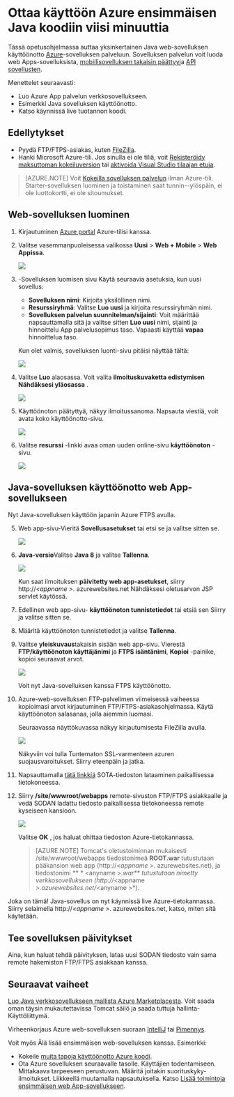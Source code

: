<properties 
    pageTitle="Ottaa käyttöön Azure ensimmäisen Java koodiin viisi minuuttia | Microsoft Azure" 
    description="Katso, miten helppoa on otoksen-sovelluksen ottaminen käyttöön App palvelun verkkosovelluksissa suoritetaan. Aloita tekemällä reaali kehittäminen nopeasti ja hakutuloksia heti." 
    services="app-service\web"
    documentationCenter=""
    authors="cephalin"
    manager="wpickett"
    editor=""
/>

<tags
    ms.service="app-service-web"
    ms.workload="web"
    ms.tgt_pltfrm="na"
    ms.devlang="na"
    ms.topic="hero-article"
    ms.date="10/13/2016" 
    ms.author="cephalin"
/>
    
# <a name="deploy-your-first-java-web-app-to-azure-in-five-minutes"></a>Ottaa käyttöön Azure ensimmäisen Java koodiin viisi minuuttia

Tässä opetusohjelmassa auttaa yksinkertainen Java web-sovelluksen käyttöönotto [Azure](../app-service/app-service-value-prop-what-is.md)-sovelluksen palveluun.
Sovelluksen palvelun voit luoda web Apps-sovelluksista, [mobiilisovelluksen takaisin päättyy](/documentation/learning-paths/appservice-mobileapps/)ja [API sovellusten](../app-service-api/app-service-api-apps-why-best-platform.md).

Menettelet seuraavasti: 

- Luo Azure App palvelun verkkosovellukseen.
- Esimerkki Java sovelluksen käyttöönotto.
- Katso käynnissä live tuotannon koodi.

## <a name="prerequisites"></a>Edellytykset

- Pyydä FTP/FTPS-asiakas, kuten [FileZilla](https://filezilla-project.org/).
- Hanki Microsoft Azure-tili. Jos sinulla ei ole tiliä, voit [Rekisteröidy maksuttoman kokeiluversion](/pricing/free-trial/?WT.mc_id=A261C142F) tai [aktivoida Visual Studio tilaajan etuja](/pricing/member-offers/msdn-benefits-details/?WT.mc_id=A261C142F).

>[AZURE.NOTE] Voit [Kokeilla sovelluksen palvelun](http://go.microsoft.com/fwlink/?LinkId=523751) ilman Azure-tili. Starter-sovelluksen luominen ja toistaminen saat tunnin--ylöspäin, ei ole luottokortti, ei ole sitoumukset.

<a name="create"></a>
## <a name="create-a-web-app"></a>Web-sovelluksen luominen

1. Kirjautuminen [Azure portal](https://portal.azure.com) Azure-tilisi kanssa.

2. Valitse vasemmanpuoleisessa valikossa **Uusi** > **Web + Mobile** > **Web Appissa**.

    ![](./media/app-service-web-get-started-languages/create-web-app-portal.png)

3. -Sovelluksen luomisen sivu Käytä seuraavia asetuksia, kun uusi sovellus:

    - **Sovelluksen nimi**: Kirjoita yksilöllinen nimi.
    - **Resurssiryhmä**: Valitse **Luo uusi** ja kirjoita resurssiryhmän nimi.
    - **Sovelluksen palvelun suunnitelman/sijainti**: Voit määrittää napsauttamalla sitä ja valitse sitten **Luo uusi** nimi, sijainti ja hinnoittelu App palvelusopimus taso. Vapaasti käyttää **vapaa** hinnoittelua taso.

    Kun olet valmis, sovelluksen luonti-sivu pitäisi näyttää tältä:

    ![](./media/app-service-web-get-started-languages/create-web-app-settings.png)

3. Valitse **Luo** alaosassa. Voit valita **ilmoituskuvaketta edistymisen Nähdäksesi yläosassa** .

    ![](./media/app-service-web-get-started-languages/create-web-app-started.png)

4. Käyttöönoton päätyttyä, näkyy ilmoitussanoma. Napsauta viestiä, voit avata koko käyttöönotto-sivu.

    ![](./media/app-service-web-get-started-languages/create-web-app-finished.png)

5. Valitse **resurssi** -linkki avaa oman uuden online-sivu **käyttöönoton** -sivu.

    ![](./media/app-service-web-get-started-languages/create-web-app-resource.png)

## <a name="deploy-a-java-app-to-your-web-app"></a>Java-sovelluksen käyttöönotto web App-sovellukseen

Nyt Java-sovelluksen käyttöön japanin Azure FTPS avulla.

5. Web app-sivu-Vieritä **Sovellusasetukset** tai etsi se ja valitse sitten se. 

    ![](./media/app-service-web-get-started-languages/set-java-application-settings.png)

6. **Java-versio**Valitse **Java 8** ja valitse **Tallenna**.

    ![](./media/app-service-web-get-started-languages/set-java-application-settings.png)

    Kun saat ilmoituksen **päivitetty web app-asetukset**, siirry http://*&lt;appname >*. azurewebsites.net Nähdäksesi oletusarvon JSP servlet käytössä.

7. Edellinen web app-sivu- **käyttöönoton tunnistetiedot** tai etsiä sen Siirry ja valitse sitten se.

8. Määritä käyttöönoton tunnistetiedot ja valitse **Tallenna**.

7. Valitse **yleiskuvaus**takaisin sisään web app-sivu. Vierestä **FTP/käyttöönoton käyttäjänimi** ja **FTPS isäntänimi**, **Kopioi** -painike, kopioi seuraavat arvot.

    ![](./media/app-service-web-get-started-languages/get-ftp-url.png)

    Voit nyt Java-sovelluksen kanssa FTPS käyttöönotto.

8. Azure-web-sovelluksen FTP-palvelimen viimeisessä vaiheessa kopioimasi arvot kirjautuminen FTP/FTPS-asiakasohjelmassa. Käytä käyttöönoton salasanaa, jolla aiemmin luomasi.

    Seuraavassa näyttökuvassa näkyy kirjautumisesta FileZilla avulla.

    ![](./media/app-service-web-get-started-languages/filezilla-login.png)

    Näkyviin voi tulla Tuntematon SSL-varmenteen azuren suojausvaroitukset. Siirry eteenpäin ja jatka.

9. Napsauttamalla [tätä linkkiä](https://github.com/Azure-Samples/app-service-web-java-get-started/raw/master/webapps/ROOT.war) SOTA-tiedoston lataaminen paikallisessa tietokoneessa.

9. Siirry **/site/wwwroot/webapps** remote-sivuston FTP/FTPS asiakkaalle ja vedä SODAN ladattu tiedosto paikallisessa tietokoneessa remote kyseiseen kansioon.

    ![](./media/app-service-web-get-started-languages/transfer-war-file.png)

    Valitse **OK** , jos haluat ohittaa tiedoston Azure-tietokannassa.

    >[AZURE.NOTE] Tomcat's oletustoiminnan mukaisesti /site/wwwroot/webapps tiedostonimeä **ROOT.war** tutustutaan pääkansion web app (http://*&lt;appname >*. azurewebsites.net), ja tiedostonimi ** * &lt;anyname >*.war** tutustutaan nimetty verkkosovellukseen (http://*&lt;appname >*.azurewebsites.net/*&lt;anyname >*).

Joka on tämä! Java-sovellus on nyt käynnissä live Azure-tietokannassa. Siirry selaimella http://*&lt;appname >*. azurewebsites.net, katso, miten sitä käytetään. 

## <a name="make-updates-to-your-app"></a>Tee sovelluksen päivitykset

Aina, kun haluat tehdä päivityksen, lataa uusi SODAN tiedosto vain sama remote hakemiston FTP/FTPS asiakkaan kanssa.

## <a name="next-steps"></a>Seuraavat vaiheet

[Luo Java verkkosovellukseen mallista Azure Marketplacesta](web-sites-java-get-started.md#marketplace). Voit saada oman täysin mukautettavissa Tomcat säilö ja saada tuttuja hallinta-Käyttöliittymä. 

Virheenkorjaus Azure web-sovelluksen suoraan [IntelliJ](app-service-web-debug-java-web-app-in-intellij.md) tai [Pimennys](app-service-web-debug-java-web-app-in-eclipse.md).

Voit myös Älä lisää ensimmäisen web-sovelluksen kanssa. Esimerkki:

- Kokeile [muita tapoja käyttöönotto Azure koodi](../app-service-web/web-sites-deploy.md). 
- Ota Azure sovelluksen seuraavalle tasolle. Käyttäjien todentamiseen. Mittakaava tarpeeseen perustuvan. Määritä joitakin suorituskyky-ilmoitukset. Liikkeellä muutamalla napsautuksella. Katso [Lisää toimintoja ensimmäisen web App-sovellukseen](app-service-web-get-started-2.md).

